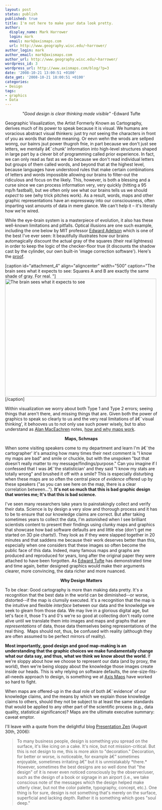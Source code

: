 ```yaml
---
layout: post
status: publish
published: true
title: I'm not here to make your data look pretty.
author:
  display_name: Mark Harrower
  login: mark
  email: mark@axismaps.com
  url: http://www.geography.wisc.edu/~harrower/
author_login: mark
author_email: mark@axismaps.com
author_url: http://www.geography.wisc.edu/~harrower/
wordpress_id: 3
wordpress_url: http://www.axismaps.com/blog/?p=3
date: '2008-10-21 13:00:51 +0100'
date_gmt: '2008-10-21 18:00:51 +0100'
categories:
- Design
tags:
- graphics
- Data
---
```

<p style="text-align: center;"><em>"Good design is clear thinking made visible"</em> -Edward Tufte</p>
<p>Geographic Visualization, the Artist Formerly Known as Cartography, derives much of its power to speak because it is visual. We humans are voracious abstract visual thinkers: just try <em>not </em>seeing the characters in front of you as words that denote meaning. Or eevn wehn the wrods are sellped wonrg, our bainrs jsut power thugroh fnie, in part because we don't just see letters, we mentally â€˜chunk' information into high-level structures shaped in large part by a clever bit of programming called prior experience. In fact, we can only read as fast as we do because we don't read individual letters but groups of them called words, and beyond that at the highest level, because languages have understood rules that make certain combinations of letters and words impossible allowing our brains to filter-out the ridiculous and focus on the likely. This, however, is both a blessing and a curse since we can process information very, very quickly (hitting a 95 mp/h fastball), but we often only see what our brains tells us we should <em>expect</em> to see (why trick pitches work). As a result, words, maps and other graphic representations have an expressway into our consciousness, often imparting vast amounts of data in mere glance. We can't help it – it's literally how we're wired.</p>
<p>While the eye-brain system is a masterpiece of evolution, it also has these well-known limitations and pitfalls. Optical illusions are one such example, including the one below by MIT professor <a href="http://web.mit.edu/persci/people/adelson/index.html" target="_blank">Edward Adelson</a> which is one of the best I've ever seen: It beautifully illustrates how our brains automagically discount the actual gray of the squares (their real lightness) in order to keep the logic of the checker-floor true (it discounts the shadow cast by the cylinder, our own built-in 'image correction software'). Here's the <a href="http://web.mit.edu/persci/people/adelson/checkershadow_illusion.html" target="_blank">proof</a>.</p>
<p>[caption id="attachment_4" align="aligncenter" width="500" caption="The brain sees what it expects to see: Squares A and B are exactly the same shade of gray. For real. "]<a href="http://www.axismaps.com/blog/wp-content/uploads/2008/08/checkershadow_illusion4med.jpg"><img class="size-full wp-image-4" title="checkershadow_illusion4med" src="http://www.axismaps.com/blog/wp-content/uploads/2008/08/checkershadow_illusion4med.jpg" alt="The brain sees what it expects to see" width="500" height="388" /></a>[/caption]</p>
<p>Within visualization we worry about both Type 1 and Type 2 errors; seeing things that aren't there, and missing things that are. Given both the power of graphics to speak so clearly to us and the very real limitations of â€˜visual thinking', it behooves us to not only use such power wisely, but to also understand as <a href="http://www.geovista.psu.edu/members/maceachren/" target="_blank">Alan MacEachren</a> notes, <a href="http://www.amazon.com/How-Maps-Work-Representation-Visualization/dp/0898625890" target="_blank">how and why maps work</a>.</p>
<p style="text-align: center;"><strong>Maps, Schmaps</strong></p>
<p>When some visiting speakers come to my department and learn I'm â€˜the cartographer' it's amazing how many times their next comment is "I know my maps are bad" and smile or chuckle, but with the unspoken "but that doesn't really matter to my message/findings/purpose." Can you imagine if I confessed that I was â€˜the statistician' and they said "I know my stats are totally wrong" and brushed it off with a smile? This is especially disturbing when these maps are so often the central piece of <em>evidence</em> offered up by these speakers ("as you can see here on the map, there is a clear correlation between..."). <strong>It's not so much that this is bad graphic design that worries me; It's that this is bad science.</strong></p>
<p>I've seen many researchers take years to painstakingly collect and verify their data. Science is by design a very slow and thorough process and it has to be to ensure that our knowledge claims are correct. But after taking sometimes years to collect the data, I'm astonished when I see brilliant scientists content to present their findings using clunky maps and graphics that showcase how bad software defaults are and little else (don't get me started on 3D pie charts!). They look as if they were slapped together in 20 minutes and that saddens me because their work deserves better than this, especially when one considers that these images so often become the public face of this data. Indeed, many famous maps and graphs are produced and reproduced for years, long after the original paper they were attached to have been forgotten. As <a href="http://www.edwardtufte.com/tufte/" target="_blank">Edward Tufte</a> has demonstrated time and time again, better designed graphics would make their arguments clearer, more convincing, the data richer and more nuanced.</p>
<p style="text-align: center;"><strong>Why Design Matters</strong></p>
<p>To be clear: Good cartography is more than making data pretty. It's a recognition that the best data in the world can be diminished--or worse, distorted--if the map is clumsily executed. It's a recognition that the map is the intuitive and flexible <em>interface</em> between our data and the knowledge we seek to gleam from those data. We may live in a glorious digital age, but let's face it, those 1's and 0's we're so good at collecting don't really come alive until we translate them into images and maps and graphs that are <em>representations</em> of data, those data themselves being representations of the real thing.  Maps should not, thus, be confused with reality (although they are often assumed to be perfect mirrors of reality).</p>
<p><strong>Most importantly, good design and good map-making is an understanding that the graphic choices we make fundamentally change what our data say, and thus, what we think we know about the world. </strong> If we're sloppy about how we choose to represent our data (and by proxy, the world), then we're being sloppy about the knowledge those images create inside our heads. This is why relying on software defaults, the one-size-fits-all-needs approach to design, is something we at <a href="http://www.axismaps.com" target="_blank">Axis Maps</a> have worked so hard to fight.</p>
<p>When maps are offered-up in the dual role of both â€˜evidence' of our knowledge claims, and the means by which we explain those knowledge claims to others, should they not be subject to at least the same standards that would be applied to any other part of the scientific process (e.g., data quality, statistical significance)? Maps are the ultimate executive summary: caveat emptor.</p>
<p>I'll leave with a quote from the delightful blog <a href="http://www.presentationzen.com/" target="_blank">Presentation Zen</a> (August 30th, 2006):</p>
<blockquote><p>To many business people, design is something you spread on the surface, it's like icing on a cake. It's nice, but not mission-critical. But this is not design to me, this is more akin to "decoration." Decoration, for better or worse, is noticeable, for example â€” sometimes enjoyable, sometimes irritating â€” but it is unmistakably *there.* However, sometimes the best designs are so well done that "the design" of it is never even noticed consciously by the observer/user, such as the design of a book or signage in an airport (i.e., we take conscious note of the messages which the design helped make utterly clear, but not the color palette, typography, concept, etc.). One thing is for sure, design is not something that's merely on the surface, superficial and lacking depth. Rather it is something which goes "soul deep."</p></blockquote>
